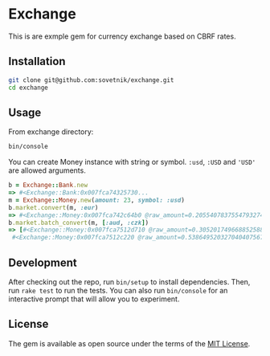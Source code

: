 # Exchange

This is are exmple gem for currency exchange based on CBRF rates.

## Installation

```bash
git clone git@github.com:sovetnik/exchange.git
cd exchange
```
## Usage
From exchange directory:
```bash
bin/console
```
You can create Money instance with string or symbol.
`:usd`, `:USD` and `'USD'` are allowed arguments.

```ruby
b = Exchange::Bank.new
=> #<Exchange::Bank:0x007fca74325730...
m = Exchange::Money.new(amount: 23, symbol: :usd)
b.market.convert(m, :eur)
=> #<Exchange::Money:0x007fca742c64b0 @raw_amount=0.20554078375547932749289803894e2, @symbol=:eur>
b.market.batch_convert(m, [:aud, :czk])
=> [#<Exchange::Money:0x007fca7512d710 @raw_amount=0.3052017496688525887696215027e2, @symbol=:aud>,
 #<Exchange::Money:0x007fca7512c220 @raw_amount=0.538649520327040407567945109809e3, @symbol=:czk>]
```

## Development

After checking out the repo, run `bin/setup` to install dependencies. Then, run `rake test` to run the tests. You can also run `bin/console` for an interactive prompt that will allow you to experiment.

## License

The gem is available as open source under the terms of the [MIT License](http://opensource.org/licenses/MIT).

